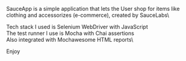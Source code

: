 SauceApp is a simple application that lets the User shop for items like clothing and accessorizes (e-commerce), created by SauceLabs\

Tech stack I used is Selenium WebDriver with JavaScript\
The test runner I use is Mocha with Chai assertions\
Also integrated with Mochawesome HTML reports\

Enjoy
